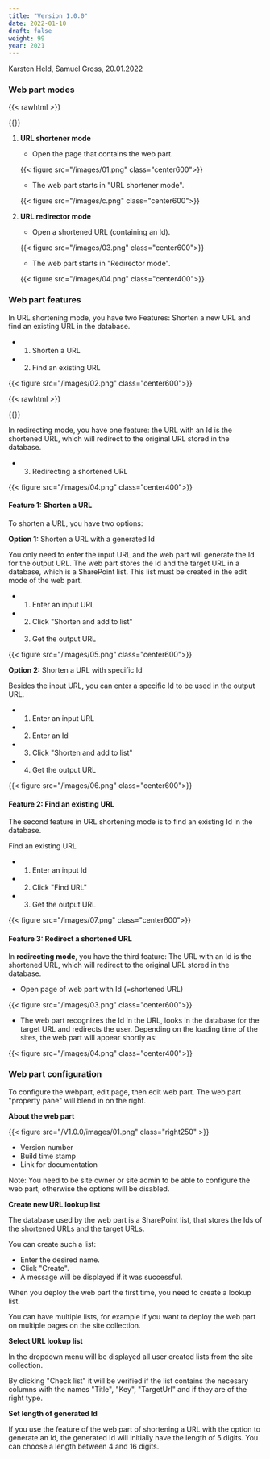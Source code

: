 ```yaml
---
title: "Version 1.0.0"
date: 2022-01-10
draft: false
weight: 99
year: 2021
---
```

Karsten Held, Samuel Gross, 20.01.2022

### Web part modes

{{< rawhtml >}}
<div style="overflow-wrap: normal;">
{{</ rawhtml >}}

1. **URL shortener mode** 

    - Open the page that contains the web part. 

    {{< figure src="/images/01.png" class="center600">}}

    - The web part starts in "URL shortener mode".

    {{< figure src="/images/c.png" class="center600">}}

      
2. **URL redirector mode** 

    - Open a shortened URL (containing an Id).

    {{< figure src="/images/03.png" class="center600">}}

    - The web part starts in "Redirector mode".

    {{< figure src="/images/04.png" class="center400">}}

### Web part features

In URL shortening mode, you have two Features: Shorten a new URL and find an existing URL in the database.

- 1. Shorten a URL
- 2. Find an existing URL

{{< figure src="/images/02.png" class="center600">}}

{{< rawhtml >}} <div class="imageText"></div> {{</rawhtml >}}

In redirecting mode, you have one feature: the URL with an Id is the shortened URL, which will redirect to the original URL stored in the database.

- 3. Redirecting a shortened URL
    
{{< figure src="/images/04.png" class="center400">}}

#### Feature 1: Shorten a URL

To shorten a URL, you have two options:

**Option 1:** Shorten a URL with a generated Id

You only need to enter the input URL and the web part will generate the Id for the output URL.
The web part stores the Id and the target URL in a database, which is a SharePoint list. This list must be created in the edit mode of the web part.

- 1. Enter an input URL
- 2. Click "Shorten and add to list"
- 3. Get the output URL

{{< figure src="/images/05.png" class="center600">}}

**Option 2:** Shorten a URL with specific Id

Besides the input URL, you can enter a specific Id to be used in the output URL.

- 1. Enter an input URL
- 2. Enter an Id
- 3. Click "Shorten and add to list"
- 4. Get the output URL

{{< figure src="/images/06.png" class="center600">}}

#### Feature 2: Find an existing URL

The second feature in URL shortening mode is to find an existing Id in the database.

Find an existing URL

- 1. Enter an input Id
- 2. Click "Find URL"
- 3. Get the output URL

{{< figure src="/images/07.png" class="center600">}}

#### Feature 3: Redirect a shortened URL

In **redirecting mode**, you have the third feature: The URL with an Id is the shortened URL, which will redirect to the original URL stored in the database.

- Open page of web part with Id (=shortened URL)

{{< figure src="/images/03.png" class="center600">}}

- The web part recognizes the Id in the URL, looks in the database for the target URL and redirects the user. Depending on the loading time of the sites, the web part will appear shortly as:

{{< figure src="/images/04.png" class="center400">}}

### Web part configuration 

  To configure the webpart, edit page, then edit web part. The web part "property pane" will blend in on the right. 

**About the web part**

  {{< figure src="/V1.0.0/images/01.png" class="right250" >}}

- Version number
- Build time stamp
- Link for documentation

Note: You need to be site owner or site admin to be able to configure the web part, otherwise the options will be disabled.

**Create new URL lookup list**

The database used by the web part is a SharePoint list, that stores the Ids of the shortened URLs and the target URLs.

You can create such a list:

- Enter the desired name.
- Click "Create".
- A message will be displayed if it was successful.

When you deploy the web part the first time, you need to create a lookup list.

You can have multiple lists, for example if you want to deploy the web part on multiple pages on the site collection.

**Select URL lookup list**

In the dropdown menu will be displayed all user created lists from the site collection. 

By clicking "Check list" it will be verified if the list contains the necesary columns with the names "Title", "Key", "TargetUrl" and if they are of the right type. 

**Set length of generated Id**

If you use the feature of the web part of shortening a URL with the option to generate an Id, the generated Id will initially have the length of 5 digits. You can choose a length between 4 and 16 digits.
